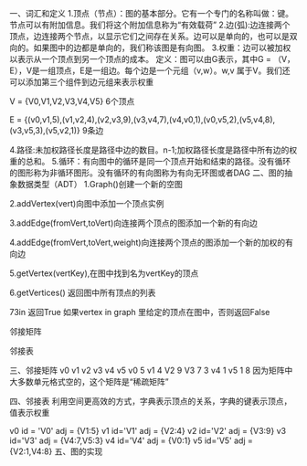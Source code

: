 一、词汇和定义
1.顶点（节点）：图的基本部分。它有一个专门的名称叫做：键。节点可以有附加信息。我们将这个附加信息称为“有效载荷”
2.边(弧):边连接两个顶点，边连接两个节点，以显示它们之间存在关系。边可以是单向的，也可以是双向的。如果图中的边都是单向的，我们称该图是有向图。
3.权重：边可以被加权以表示从一个顶点到另一个顶点的成本。
定义：图可以由G表示，其中G = （V，E），V是一组顶点，E是一组边。每个边是一个元组（v,w）。w,v 属于V。我们还可以添加第三个组件到边元组来表示权重

V = {V0,V1,V2,V3,V4,V5} 6个顶点

E = {(v0,v1,5),(v1,v2,4),(v2,v3,9),(v3,v4,7),(v4,v0,1),(v0,v5,2),(v5,v4,8),(v3,v5,3),(v5,v2,1)} 9条边

4.路径:未加权路径长度是路径中边的数目。n-1;加权路径长度是路径中所有边的权重的总和。
5.循环：有向图中的循环是同一个顶点开始和结束的路径。没有循环的图形称为非循环图形。没有循环的有向图称为有向无环图或者DAG
二、图的抽象数据类型（ADT）
1.Graph()创建一个新的空图

2.addVertex(vert)向图中添加一个顶点实例

3.addEdge(fromVert,toVert)向连接两个顶点的图添加一个新的有向边

4.addEdge(fromVert,toVert,weight)向连接两个顶点的图添加一个新的加权的有向边

5.getVertex(vertKey),在图中找到名为vertKey的顶点

6.getVertices() 返回图中所有顶点的列表

73in 返回True 如果vertex in graph 里给定的顶点在图中，否则返回False

邻接矩阵

邻接表

三、邻接矩阵
v0	v1	v2	v3	v4	v5
v0		5
v1			4
V2				9
V3					7	3
v4	1
v5			1		8
因为矩阵中大多数单元格式空的，这个矩阵是“稀疏矩阵”

四、邻接表
利用空间更高效的方式，字典表示顶点的关系，字典的键表示顶点，值表示权重

v0	id = 'V0' adj = {V1:5}
v1	id='V1' adj = {V2:4}
v2	id='V2' adj = {V3:9}
v3	id='V3' adj = {V4:7,V5:3}
v4	id='V4' adj = {V0:1}
v5	id='V5' adj = {V2:1,V4:8}
五、图的实现